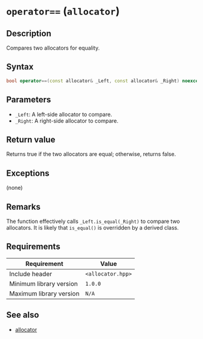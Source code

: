 # `operator==` (`allocator`)

## Description

Compares two allocators for equality.

## Syntax

```cpp
bool operator==(const allocator& _Left, const allocator& _Right) noexcept;
```

## Parameters

- `_Left`: A left-side allocator to compare.
- `_Right`: A right-side allocator to compare.

## Return value

Returns true if the two allocators are equal; otherwise, returns false.

## Exceptions

(none)

## Remarks

The function effectively calls `_Left.is_equal(_Right)` to compare two allocators. It is likely that `is_equal()` is overridden by a derived class.

## Requirements

| Requirement             | Value             |
|-------------------------|-------------------|
| Include header          | `<allocator.hpp>` |
| Minimum library version | `1.0.0`           |
| Maximum library version | `N/A`             |

## See also

- [allocator](allocator.md)